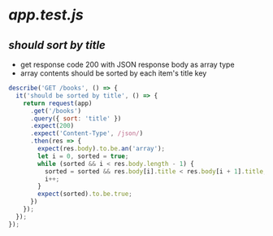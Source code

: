 # *app.test.js*

<div class="smaller">

## *should sort by title*

* get response code 200 with JSON response body as array type
* array contents should be sorted by each item's title key

</div>

<div class="row">
<div class="cell-4">

```js
describe('GET /books', () => {
  it('should be sorted by title', () => {
    return request(app)
      .get('/books')
      .query({ sort: 'title' })
      .expect(200)
      .expect('Content-Type', /json/)
      .then(res => {
        expect(res.body).to.be.an('array');
        let i = 0, sorted = true;
        while (sorted && i < res.body.length - 1) {
          sorted = sorted && res.body[i].title < res.body[i + 1].title;
          i++;
        }
        expect(sorted).to.be.true;
      })
    });
  });
});
```

</div>
</div>